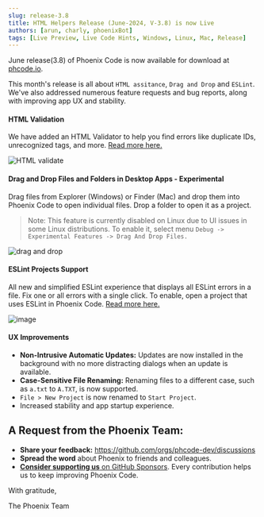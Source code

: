 ```yaml
---
slug: release-3.8
title: HTML Helpers Release (June-2024, V-3.8) is now Live 
authors: [arun, charly, phoenixBot]
tags: [Live Preview, Live Code Hints, Windows, Linux, Mac, Release]
---
```


June release(3.8) of Phoenix Code is now available for download at
[phcode.io](https://phcode.io).

This month's release is all about `HTML assitance`, `Drag and Drop` and
`ESLint`. We've also addressed numerous feature requests and bug reports, along
with improving app UX and stability.

#### HTML Validation

We have added an HTML Validator to help you find errors like duplicate IDs,
unrecognized tags, and more. [Read more here.](https://docs.phcode.dev)

![HTML validate](https://github.com/phcode-dev/phoenix/assets/5336369/5bc4a1cc-2429-477c-83ca-91f19dcc0b0f)

#### Drag and Drop Files and Folders in Desktop Apps - Experimental

Drag files from Explorer (Windows) or Finder (Mac) and drop them into Phoenix
Code to open individual files. Drop a folder to open it as a project.

> Note: This feature is currently disabled on Linux due to UI issues in some
> Linux distributions. To enable it, select menu
> `Debug -> Experimental Features -> Drag And Drop Files.`

![drag and drop](https://github.com/phcode-dev/phoenix/assets/5336369/ddd96ff7-bc99-46a6-a62d-6f6f5b78438b)

#### ESLint Projects Support

All new and simplified ESLint experience that displays all ESLint errors in a
file. Fix one or all errors with a single click. To enable, open a project that
uses ESLint in Phoenix Code. [Read more here.](https://docs.phcode.dev)

![image](https://github.com/phcode-dev/phoenix/assets/5336369/89830ae8-cd45-47fe-9628-7edc4094db4e)

#### UX Improvements

-   **Non-Intrusive Automatic Updates:** Updates are now installed in the
    background with no more distracting dialogs when an update is available.
-   **Case-Sensitive File Renaming:** Renaming files to a different case, such as
    `a.txt` to `A.TXT`, is now supported.
-   `File > New Project` is now renamed to `Start Project`.
-   Increased stability and app startup experience.

## A Request from the Phoenix Team:

-   **Share your feedback:** https://github.com/orgs/phcode-dev/discussions
-   **Spread the word** about Phoenix to friends and colleagues.
-   [**Consider supporting us** on GitHub Sponsors](https://github.com/sponsors/phcode-dev).
    Every contribution helps us to keep improving Phoenix Code.

With gratitude,

The Phoenix Team
